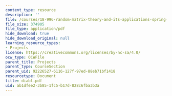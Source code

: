 ```yaml
---
content_type: resource
description: ''
file: /courses/18-996-random-matrix-theory-and-its-applications-spring-2004/ab1dfee23b851fc5b17d828c6fba3b3a_diabl.pdf
file_size: 374905
file_type: application/pdf
hide_download: true
hide_download_original: null
learning_resource_types:
- Projects
license: https://creativecommons.org/licenses/by-nc-sa/4.0/
ocw_type: OCWFile
parent_title: Projects
parent_type: CourseSection
parent_uid: 92226527-6116-127f-97ed-88eb71bf1418
resourcetype: Document
title: diabl.pdf
uid: ab1dfee2-3b85-1fc5-b17d-828c6fba3b3a
---
```

